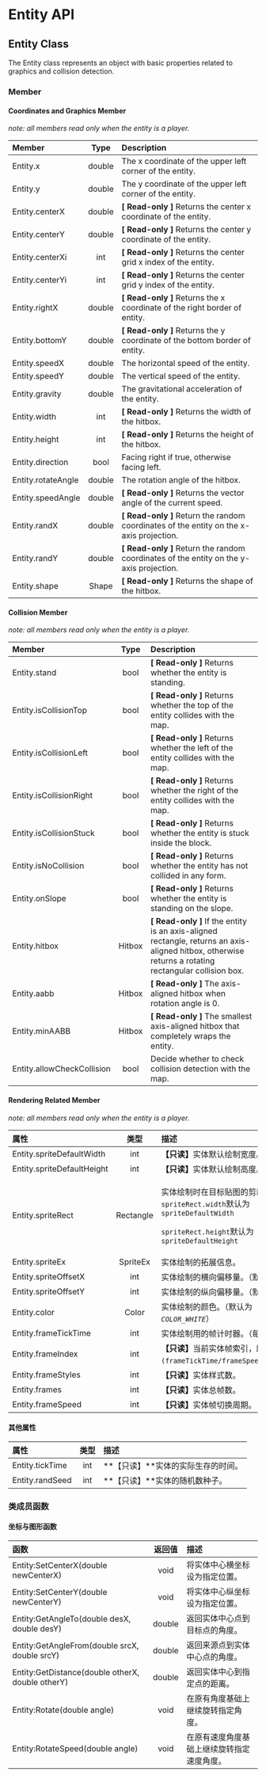 # Entity API

## Entity Class

The Entity class represents an object with basic properties related to graphics and collision detection.

### Member

#### Coordinates and Graphics Member 

_note: all members read only when the entity is a player._

| Member | Type | Description |
| :--- | :---: | :--- |
| Entity.x | double | The x coordinate of the upper left corner of the entity. |
| Entity.y | double | The y coordinate of the upper left corner of the entity. |
| Entity.centerX | double | **\[ Read-only \]** Returns the center x coordinate of the entity. |
| Entity.centerY | double | **\[ Read-only \]** Returns the center y coordinate of the entity. |
| Entity.centerXi | int | **\[ Read-only \]** Returns the center grid x index of the entity. |
| Entity.centerYi | int | **\[ Read-only \]** Returns the center grid y index of the entity. |
| Entity.rightX | double | **\[ Read-only \]** Returns the x coordinate of the right border of entity. |
| Entity.bottomY | double | **\[ Read-only \]** Returns the y coordinate of the bottom border of entity. |
| Entity.speedX | double | The horizontal speed of the entity. |
| Entity.speedY | double | The vertical speed of the entity. |
| Entity.gravity | double | The gravitational acceleration of the entity. |
| Entity.width | int | **\[ Read-only \]** Returns the width of the hitbox. |
| Entity.height | int | **\[ Read-only \]** Returns the height of the hitbox. |
| Entity.direction | bool | Facing right if true, otherwise facing left. |
| Entity.rotateAngle | double | The rotation angle of the hitbox. |
| Entity.speedAngle | double | **\[ Read-only \]** Returns the vector angle of the current speed. |
| Entity.randX | double | **\[ Read-only \]** Return the random coordinates of the entity on the x-axis projection. |
| Entity.randY | double | **\[ Read-only \]** Return the random coordinates of the entity on the y-axis projection. |
| Entity.shape | Shape | **\[ Read-only \]** Returns the shape of the hitbox. |

#### Collision Member

_note: all members read only when the entity is a player._

| Member | Type | Description |
| :--- | :---: | :--- |
| Entity.stand | bool | **\[ Read-only \]** Returns whether the entity is standing. |
| Entity.isCollisionTop | bool | **\[ Read-only \]** Returns whether the top of the entity collides with the map. |
| Entity.isCollisionLeft | bool | **\[ Read-only \]** Returns whether the left of the entity collides with the map. |
| Entity.isCollisionRight | bool | **\[ Read-only \]** Returns whether the right of the entity collides with the map. |
| Entity.isCollisionStuck | bool | **\[ Read-only \]** Returns whether the entity is stuck inside the block. |
| Entity.isNoCollision | bool | **\[ Read-only \]** Returns whether the entity has not collided in any form. |
| Entity.onSlope | bool | **\[ Read-only \]** Returns whether the entity is standing on the slope. |
| Entity.hitbox | Hitbox | **\[ Read-only \]** If the entity is an axis-aligned rectangle, returns an axis-aligned hitbox, otherwise returns a rotating rectangular collision box. |
| Entity.aabb | Hitbox | **\[ Read-only \]** The axis-aligned hitbox when rotation angle is 0. |
| Entity.minAABB | Hitbox | **\[ Read-only \]** The smallest axis-aligned hitbox that completely wraps the entity. |
| Entity.allowCheckCollision | bool | Decide whether to check collision detection with the map. |

#### Rendering Related Member

_note: all members read only when the entity is a player._

<table>
  <thead>
    <tr>
      <th style="text-align:left">&#x5C5E;&#x6027;</th>
      <th style="text-align:center">&#x7C7B;&#x578B;</th>
      <th style="text-align:left">&#x63CF;&#x8FF0;</th>
    </tr>
  </thead>
  <tbody>
    <tr>
      <td style="text-align:left">Entity.spriteDefaultWidth</td>
      <td style="text-align:center">int</td>
      <td style="text-align:left"><b>&#x3010;&#x53EA;&#x8BFB;&#x3011;</b>&#x5B9E;&#x4F53;&#x9ED8;&#x8BA4;&#x7ED8;&#x5236;&#x5BBD;&#x5EA6;&#x3002;</td>
    </tr>
    <tr>
      <td style="text-align:left">Entity.spriteDefaultHeight</td>
      <td style="text-align:center">int</td>
      <td style="text-align:left"><b>&#x3010;&#x53EA;&#x8BFB;&#x3011;</b>&#x5B9E;&#x4F53;&#x9ED8;&#x8BA4;&#x7ED8;&#x5236;&#x9AD8;&#x5EA6;&#x3002;</td>
    </tr>
    <tr>
      <td style="text-align:left">Entity.spriteRect</td>
      <td style="text-align:center">Rectangle</td>
      <td style="text-align:left">
        <p>&#x5B9E;&#x4F53;&#x7ED8;&#x5236;&#x65F6;&#x5728;&#x76EE;&#x6807;&#x8D34;&#x56FE;&#x7684;&#x526A;&#x88C1;&#x533A;&#x57DF;&#x3002;
          <br
          /><code>spriteRect.width</code>&#x9ED8;&#x8BA4;&#x4E3A;<code>spriteDefaultWidth</code>
        </p>
        <p><code>spriteRect.height</code>&#x9ED8;&#x8BA4;&#x4E3A;<code>spriteDefaultHeight</code>
        </p>
      </td>
    </tr>
    <tr>
      <td style="text-align:left">Entity.spriteEx</td>
      <td style="text-align:center">SpriteEx</td>
      <td style="text-align:left">&#x5B9E;&#x4F53;&#x7ED8;&#x5236;&#x7684;&#x62D3;&#x5C55;&#x4FE1;&#x606F;&#x3002;</td>
    </tr>
    <tr>
      <td style="text-align:left">Entity.spriteOffsetX</td>
      <td style="text-align:center">int</td>
      <td style="text-align:left">&#x5B9E;&#x4F53;&#x7ED8;&#x5236;&#x7684;&#x6A2A;&#x5411;&#x504F;&#x79FB;&#x91CF;&#x3002;&#xFF08;&#x9ED8;&#x8BA4;&#x4E3A;0.0&#xFF09;</td>
    </tr>
    <tr>
      <td style="text-align:left">Entity.spriteOffsetY</td>
      <td style="text-align:center">int</td>
      <td style="text-align:left">&#x5B9E;&#x4F53;&#x7ED8;&#x5236;&#x7684;&#x7EB5;&#x5411;&#x504F;&#x79FB;&#x91CF;&#x3002;&#xFF08;&#x9ED8;&#x8BA4;&#x4E3A;0.0&#xFF09;</td>
    </tr>
    <tr>
      <td style="text-align:left">Entity.color</td>
      <td style="text-align:center">Color</td>
      <td style="text-align:left">&#x5B9E;&#x4F53;&#x7ED8;&#x5236;&#x7684;&#x989C;&#x8272;&#x3002;&#xFF08;&#x9ED8;&#x8BA4;&#x4E3A;<em><code>COLOR_WHITE</code></em>&#xFF09;</td>
    </tr>
    <tr>
      <td style="text-align:left">Entity.frameTickTime</td>
      <td style="text-align:center">int</td>
      <td style="text-align:left">&#x5B9E;&#x4F53;&#x7ED8;&#x5236;&#x7528;&#x7684;&#x5E27;&#x8BA1;&#x65F6;&#x5668;&#x3002;&#xFF08;&#x6BCF;&#x5E27;&#x81EA;&#x589E;1&#xFF09;</td>
    </tr>
    <tr>
      <td style="text-align:left">Entity.frameIndex</td>
      <td style="text-align:center">int</td>
      <td style="text-align:left"><b>&#x3010;&#x53EA;&#x8BFB;&#x3011;</b>&#x5F53;&#x524D;&#x5B9E;&#x4F53;&#x5E27;&#x7D22;&#x5F15;&#xFF0C;&#x5373;<code>(frameTickTime/frameSpeed)%frames</code>&#x3002;</td>
    </tr>
    <tr>
      <td style="text-align:left">Entity.frameStyles</td>
      <td style="text-align:center">int</td>
      <td style="text-align:left"><b>&#x3010;&#x53EA;&#x8BFB;&#x3011;</b>&#x5B9E;&#x4F53;&#x6837;&#x5F0F;&#x6570;&#x3002;</td>
    </tr>
    <tr>
      <td style="text-align:left">Entity.frames</td>
      <td style="text-align:center">int</td>
      <td style="text-align:left"><b>&#x3010;&#x53EA;&#x8BFB;&#x3011;</b>&#x5B9E;&#x4F53;&#x603B;&#x5E27;&#x6570;&#x3002;</td>
    </tr>
    <tr>
      <td style="text-align:left">Entity.frameSpeed</td>
      <td style="text-align:center">int</td>
      <td style="text-align:left"><b>&#x3010;&#x53EA;&#x8BFB;&#x3011;</b>&#x5B9E;&#x4F53;&#x5E27;&#x5207;&#x6362;&#x5468;&#x671F;&#x3002;</td>
    </tr>
  </tbody>
</table>

#### 其他属性

| 属性 | 类型 | 描述 |
| :--- | :---: | :--- |
| Entity.tickTime | int | **【只读】**实体的实际生存的时间。 |
| Entity.randSeed | int | **【只读】**实体的随机数种子。 |

### 类成员函数

#### 坐标与图形函数

| 函数 | 返回值 | 描述 |
| :--- | :---: | :--- |
| Entity:SetCenterX\(double newCenterX\) | void | 将实体中心横坐标设为指定位置。 |
| Entity:SetCenterY\(double newCenterY\) | void | 将实体中心纵坐标设为指定位置。 |
| Entity:GetAngleTo\(double desX, double desY\) | double | 返回实体中心点到目标点的角度。 |
| Entity:GetAngleFrom\(double srcX, double srcY\) | double | 返回来源点到实体中心点的角度。 |
| Entity:GetDistance\(double otherX, double otherY\) | double | 返回实体中心到指定点的距离。 |
| Entity:Rotate\(double angle\) | void | 在原有角度基础上继续旋转指定角度。 |
| Entity:RotateSpeed\(double angle\) | void | 在原有速度角度基础上继续旋转指定速度角度。 |

